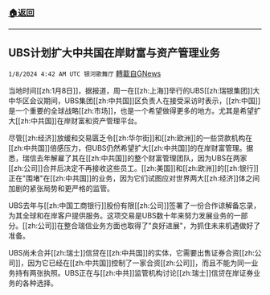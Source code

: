 ###  [:house:返回](README.md)
---


## UBS计划扩大中共国在岸财富与资产管理业务
`1/8/2024 4:42 AM UTC 银河歌舞厅` [轉載自GNews](https://gnews.org/articles/2195399)

当地时间[[zh:1月8日]]，据报道，周一在[[zh:上海]]举行的UBS[[zh:瑞银集团]]大中华区会议期间，UBS集团[[zh:中共国]]区负责人在接受采访时表示，[[zh:中国]]是一个重要的全球战略[[zh:市场]]，也是一个希望做得更多的地方。尤其是希望扩大[[zh:中共国]]在岸财富和资产管理平台。

尽管[[zh:经济]]放缓和交易匮乏令[[zh:华尔街]]和[[zh:欧洲]]的一些贷款机构在[[zh:中共国]]倍感压力，但UBS仍然希望扩大[[zh:中共国]]的在岸财富管理。据悉，瑞信去年解雇了其在[[zh:中共国]]的整个财富管理团队，因为UBS在两家[[zh:公司]]合并后决定不再接收这些员工。[[zh:美国]]和[[zh:欧洲]]的[[zh:银行]]正在"围堵"在[[zh:中共国]]的业务，因为它们试图应对世界两大[[zh:经济]]体之间加剧的紧张局势和更严格的监管。

UBS去年与[[zh:中国工商银行]]股份有限[[zh:公司]]签署了一份合作谅解备忘录，为其全球和在岸客户提供服务。这项交易是UBS数十年来努力发展业务的一部分。[[zh:公司]]在整合瑞信业务方面也取得了"良好进展"，为抓住未来机遇做好了准备。

UBS尚未合并[[zh:瑞士]]信贷在[[zh:中共国]]的实体，它需要出售证券合资[[zh:公司]]，因为它已经在[[zh:中共国]]控制了一家合资[[zh:公司]]，而且不能为同一业务持有两张执照。UBS正在与[[zh:中共]]监管机构讨论[[zh:瑞士]]信贷在岸证券业务的各种选择。

